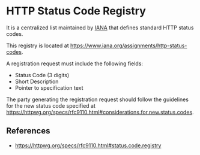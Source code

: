 # HTTP Status Code Registry

It is a centralized list maintained by [IANA](iana/iana) that defines standard HTTP status codes.

This registry is located at https://www.iana.org/assignments/http-status-codes.

A registration request must include the following fields:

- Status Code (3 digits)
- Short Description
- Pointer to specification text

The party generating the registration request should follow the guidelines for the new status code specified at https://httpwg.org/specs/rfc9110.html#considerations.for.new.status.codes.

## References

- https://httpwg.org/specs/rfc9110.html#status.code.registry
